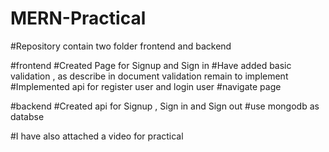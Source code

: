# MERN-Practical
#Repository contain two folder frontend and backend

#frontend
#Created Page for Signup and Sign in
#Have added basic validation , as describe in document validation remain to implement
#Implemented api for register user and login user
#navigate page

#backend
#Created api for Signup , Sign in and Sign out
#use mongodb as databse

#I have also attached a video for practical
